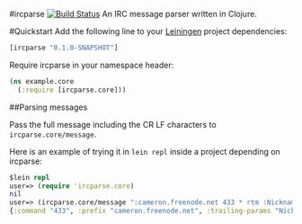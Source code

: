 #ircparse [![Build Status](https://travis-ci.org/talklibre/ircparse.png?branch=master)](https://travis-ci.org/talklibre/ircparse)
An IRC message parser written in Clojure.

#Quickstart
Add the following line to your [Leiningen](https://github.com/technomancy/leiningen) project dependencies:

````clojure
[ircparse "0.1.0-SNAPSHOT"]
````

Require ircparse in your namespace header:

````clojure
(ns example.core
  (:require [ircparse.core]))
````

##Parsing messages

Pass the full message including the CR LF characters to `ircparse.core/message`.

Here is an example of trying it in `lein repl` inside a project depending on ircparse:
````clojure
$lein repl
user=> (require 'ircparse.core)
nil
user=> (ircparse.core/message ":cameron.freenode.net 433 * rtm :Nickname is already in use\r\n")
{:command "433", :prefix "cameron.freenode.net", :trailing-params "Nickname is already in use", :parse-tree [:message [:prefix [:servername [:hostname "cameron.freenode.net"]]] [:command "433"] [:params [:middle "*"] [:middle "rtm"] [:trailing "Nickname is already in use"]]]}
````
